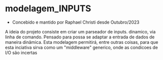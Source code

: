 # modelagem_INPUTS

- Concebido e mantido por Raphael Christi desde Outubro/2023

A ideia do projeto consiste em criar um parseador de inputs. dinamico, via linha de comando.
Pensado para possa se adaptar a entrada de dados de maneira dinâmica.
Esta modelagem permitirá, entre outras coisas, para que esta inciativa sirva como um "middleware" generico,
onde as condicoes de I/O são incertas


